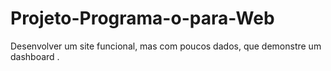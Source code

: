 # Projeto-Programa-o-para-Web
Desenvolver um site funcional, mas com poucos dados, que demonstre um dashboard .
